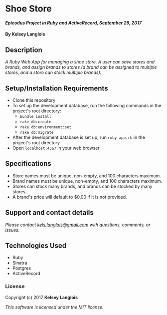# Shoe Store

#### _Epicodus Project in Ruby and ActiveRecord, September 29, 2017_

#### By Kelsey Langlois

## Description

_A Ruby Web App for managing a shoe store. A user can save stores and brands, and assign brands to stores (a brand can be assigned to multiple stores, and a store can stock multiple brands)._

## Setup/Installation Requirements

* Clone this repository
* To set up the development database, run the following commands in the project's root directory:
  * ```bundle install```
  * ```rake db:create```
  * ```rake db:environment:set```
  * ```rake db:migrate```
* After the development database is set up, run ```ruby app.rb``` in the project's root directory
* Open ```localhost:4567``` in your web browser

## Specifications

* Store names must be unique, non-empty, and 100 characters maximum.
* Brand names must be unique, non-empty, and 100 characters maximum.
* Stores can stock many brands, and brands can be stocked by many stores.
* A brand's price will default to $0.00 if it is not provided.

## Support and contact details

_Please contact [kels.langlois@gmail.com](mailto:kels.langlois@gmail.com) with questions, comments, or issues._

## Technologies Used

* Ruby
* Sinatra
* Postgres
* ActiveRecord

### License

Copyright (c) 2017 **Kelsey Langlois**

*This software is licensed under the MIT license.*
